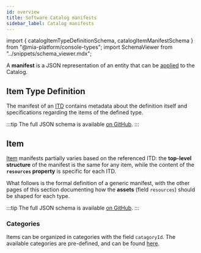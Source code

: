 ```yaml
---
id: overview
title: Software Catalog manifests
sidebar_label: Catalog manifests
---
```


import { catalogItemTypeDefinitionSchema, catalogItemManifestSchema } from "@mia-platform/console-types";
import SchemaViewer from "../snippets/schema_viewer.mdx";

A **manifest** is a JSON representation of an entity that can be [applied](/products/software-catalog/items-management/overview.md) to the Catalog.

## Item Type Definition

The manifest of an [ITD](/products/software-catalog/basic-concepts/10_items-types.md) contains metadata about the definition itself and specifications regarding the items of the defined type.

:::tip
The full JSON schema is available [on GitHub](https://raw.githubusercontent.com/mia-platform/console-sdk/refs/tags/%40mia-platform/console-types%400.38.11/packages/console-types/schemas/catalog/item-type-definition.schema.json).
:::

<SchemaViewer schema={catalogItemTypeDefinitionSchema} />

## Item

[Item](/products/software-catalog/basic-concepts/05_items-data-structure.md) manifests partially varies based on the referenced ITD: the **top-level structure** of the manifest is the same for any item, while the content of the **`resources` property** is specific for each ITD.

What follows is the formal definition of a generic manifest, with the other pages of this section documenting how the **assets** (field `resources`) should be shaped for each type.

:::tip
The full JSON schema is available [on GitHub](https://raw.githubusercontent.com/mia-platform/console-sdk/refs/tags/%40mia-platform/console-types%400.38.11/packages/console-types/schemas/catalog/item-manifest.schema.json).
:::

<SchemaViewer schema={catalogItemManifestSchema} />

### Categories

Items can be organized in categories with the field `catagoryId`. The available categories are pre-defined, and can be found [here](https://raw.githubusercontent.com/mia-platform-marketplace/public-catalog/refs/heads/main/assets/categories.json).
